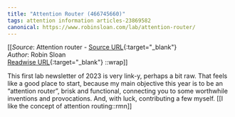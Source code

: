 ```yaml
---
title: "Attention Router (466745660)"
tags: attention information articles-23869582
canonical: https://www.robinsloan.com/lab/attention-router/
---
```


[[_Source_: Attention router - [Source URL](https://www.robinsloan.com/lab/attention-router/){:target="_blank"}<br>
_Author_: Robin Sloan<br>
[Readwise URL](https://readwise.io/open/466745660){:target="_blank"}
::wrap]]

This first lab newsletter of 2023 is very link-y, perhaps a bit raw. That feels like a good place to start, because my main objective this year is to be an “attention router”, brisk and functional, connecting you to some worthwhile inventions and provocations. And, with luck, contributing a few myself.
[[I like the concept of attention routing::rmn]]

